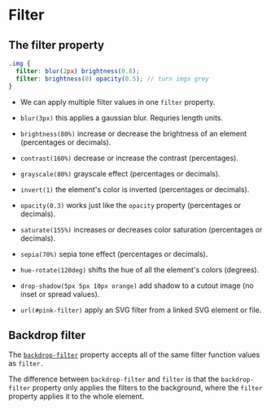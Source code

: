 # Filter

## The filter property

```scss
.img {
  filter: blur(2px) brightness(0.8);
  filter: brightness(0) opacity(0.5); // turn imgs grey
}
```

- We can apply multiple filter values in one `filter` property.

- `blur(3px)` this applies a gaussian blur. Requries length units.

- `brightness(80%)` increase or decrease the brightness of an element (percentages or decimals).

- `contrast(160%)` decrease or increase the contrast (percentages).

- `grayscale(80%)` grayscale effect (percentages or decimals).

- `invert(1)` the element's color is inverted (percentages or decimals).

- `opacity(0.3)` works just like the `opacity` property (percentages or decimals).

- `saturate(155%)` increases or decreases color saturation (percentages or decimals).

- `sepia(70%)` sepia tone effect (percentages or decimals).

- `hue-rotate(120deg)` shifts the hue of all the element's colors (degrees).

- `drop-shadow(5px 5px 10px orange)` add shadow to a cutout image (no inset or spread values).

- `url(#pink-filter)` apply an SVG filter from a linked SVG element or file.

## Backdrop filter

The [`backdrop-filter`](https://developer.mozilla.org/en-US/docs/Web/CSS/backdrop-filter) property accepts all of the same filter function values as `filter.`

The difference between `backdrop-filter` and `filter` is that the `backdrop-filter` property only applies the filters to the background, where the `filter` property applies it to the whole element.
